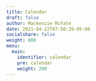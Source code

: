 ```yaml
---
title: Calendar
draft: false
author: Mackenzie McFate
date: 2021-04-22T07:50:29-05:00
socialshare: false
weight: 800
menu:
  main:
    identifier: calendar
    pre: calendar
    weight: 200
---
```


<!-- from fullCalendar index.html -->
<div id="calendar"></div>

<!--
<iframe src="https://calendar.google.com/calendar/embed?height=600&amp;wkst=1&amp;bgcolor=%23ffffff&amp;ctz=America%2FChicago&amp;src=dG9sZWRvd2lldGluZ0BnbWFpbC5jb20&amp;src=YTlrdjFtNDBycHI4bG5hMDc2dG40b2JtcDRAZ3JvdXAuY2FsZW5kYXIuZ29vZ2xlLmNvbQ&amp;color=%236aa137&amp;color=%23039BE5&amp;showTitle=0&amp;showTabs=1&amp;showCalendars=0&amp;showTz=0" style="border-width:0" width="100%" height="600px" frameborder="0" scrolling="no"></iframe>
-->
